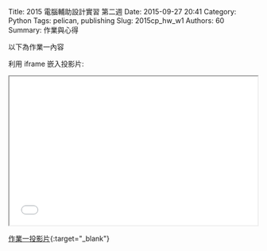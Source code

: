 Title: 2015 電腦輔助設計實習 第二週
Date: 2015-09-27 20:41
Category: Python
Tags: pelican, publishing
Slug: 2015cp_hw_w1
Authors: 60
Summary: 作業與心得

以下為作業一內容

利用 iframe 嵌入投影片:

<iframe src="1.html" width="500" height="300"></iframe>

[作業一投影片](1.html){:target="_blank"}





